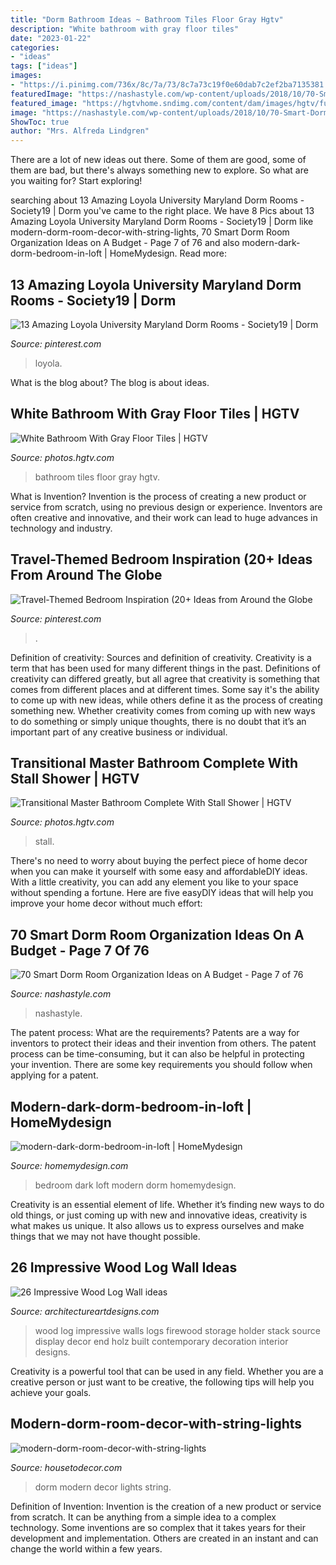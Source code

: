 ```yaml
---
title: "Dorm Bathroom Ideas ~ Bathroom Tiles Floor Gray Hgtv"
description: "White bathroom with gray floor tiles"
date: "2023-01-22"
categories:
- "ideas"
tags: ["ideas"]
images:
- "https://i.pinimg.com/736x/8c/7a/73/8c7a73c19f0e60dab7c2ef2ba7135381.jpg"
featuredImage: "https://nashastyle.com/wp-content/uploads/2018/10/70-Smart-Dorm-Room-Organization-Ideas-on-A-Budget-73.jpg"
featured_image: "https://hgtvhome.sndimg.com/content/dam/images/hgtv/fullset/2018/6/7/0/FOD18_Andrea-Mennes_Windsor-Place_14.jpg.rend.hgtvcom.616.924.suffix/1528395987038.jpeg"
image: "https://nashastyle.com/wp-content/uploads/2018/10/70-Smart-Dorm-Room-Organization-Ideas-on-A-Budget-73.jpg"
ShowToc: true
author: "Mrs. Alfreda Lindgren"
---
```



There are a lot of new ideas out there. Some of them are good, some of them are bad, but there's always something new to explore. So what are you waiting for? Start exploring!

	

		
searching about 13 Amazing Loyola University Maryland Dorm Rooms - Society19 | Dorm you've came to the right place. We have 8 Pics about 13 Amazing Loyola University Maryland Dorm Rooms - Society19 | Dorm like modern-dorm-room-decor-with-string-lights, 70 Smart Dorm Room Organization Ideas on A Budget - Page 7 of 76 and also modern-dark-dorm-bedroom-in-loft | HomeMydesign. Read more:
		
    
## 13 Amazing Loyola University Maryland Dorm Rooms - Society19 | Dorm

<img loading=lazy src="https://i.pinimg.com/736x/8c/7a/73/8c7a73c19f0e60dab7c2ef2ba7135381.jpg" onerror="this.onerror=null;this.src='https://tse4.mm.bing.net/th?id=OIP.b50Fj7FfTiL6SEVsnWbFAwHaE8&amp;pid=15.1';" alt="13 Amazing Loyola University Maryland Dorm Rooms - Society19 | Dorm">

_Source: pinterest.com_

>loyola. 

	

What is the blog about?
The blog is about ideas.

    
## White Bathroom With Gray Floor Tiles | HGTV

<img loading=lazy src="https://hgtvhome.sndimg.com/content/dam/images/hgtv/fullset/2018/6/7/0/FOD18_Andrea-Mennes_Windsor-Place_14.jpg.rend.hgtvcom.616.924.suffix/1528395987038.jpeg" onerror="this.onerror=null;this.src='https://tse3.mm.bing.net/th?id=OIP.drkJgX_zOYlAG-IqOe2cmgHaLH&amp;pid=15.1';" alt="White Bathroom With Gray Floor Tiles | HGTV">

_Source: photos.hgtv.com_

>bathroom tiles floor gray hgtv. 

	

What is Invention?
Invention is the process of creating a new product or service from scratch, using no previous design or experience. Inventors are often creative and innovative, and their work can lead to huge advances in technology and industry.

    
## Travel-Themed Bedroom Inspiration (20+ Ideas From Around The Globe

<img loading=lazy src="https://i.pinimg.com/736x/08/8f/23/088f231e17208e2694024d953d81ca51.jpg" onerror="this.onerror=null;this.src='https://tse4.mm.bing.net/th?id=OIP.Ob2uUdjeCfRRrsCPXYpjVgHaHZ&amp;pid=15.1';" alt="Travel-Themed Bedroom Inspiration (20+ Ideas from Around the Globe">

_Source: pinterest.com_

>. 

	

Definition of creativity: Sources and definition of creativity.
Creativity is a term that has been used for many different things in the past. Definitions of creativity can differed greatly, but all agree that creativity is something that comes from different places and at different times. Some say it's the ability to come up with new ideas, while others define it as the process of creating something new. Whether creativity comes from coming up with new ways to do something or simply unique thoughts, there is no doubt that it’s an important part of any creative business or individual.

    
## Transitional Master Bathroom Complete With Stall Shower | HGTV

<img loading=lazy src="https://hgtvhome.sndimg.com/content/dam/images/hgtv/fullset/2018/8/20/5/IO_Kirsten-Holmstedt_CT-Arcadia_28.jpg.rend.hgtvcom.616.924.suffix/1534774720308.jpeg" onerror="this.onerror=null;this.src='https://tse3.mm.bing.net/th?id=OIP.imzMIguNftrsQCZkK_G5rgHaLH&amp;pid=15.1';" alt="Transitional Master Bathroom Complete With Stall Shower | HGTV">

_Source: photos.hgtv.com_

>stall. 

	

There's no need to worry about buying the perfect piece of home decor when you can make it yourself with some easy and affordableDIY ideas. With a little creativity, you can add any element you like to your space without spending a fortune. Here are five easyDIY ideas that will help you improve your home decor without much effort: 

    
## 70 Smart Dorm Room Organization Ideas On A Budget - Page 7 Of 76

<img loading=lazy src="https://nashastyle.com/wp-content/uploads/2018/10/70-Smart-Dorm-Room-Organization-Ideas-on-A-Budget-73.jpg" onerror="this.onerror=null;this.src='https://tse1.mm.bing.net/th?id=OIP.f3HEbDLMSfE8mHQeBIkDOAHaJ2&amp;pid=15.1';" alt="70 Smart Dorm Room Organization Ideas on A Budget - Page 7 of 76">

_Source: nashastyle.com_

>nashastyle. 

	

The patent process: What are the requirements?
Patents are a way for inventors to protect their ideas and their invention from others. The patent process can be time-consuming, but it can also be helpful in protecting your invention. There are some key requirements you should follow when applying for a patent.

    
## Modern-dark-dorm-bedroom-in-loft | HomeMydesign

<img loading=lazy src="https://homemydesign.com/wp-content/uploads/2017/08/modern-dark-dorm-bedroom-in-loft.jpg" onerror="this.onerror=null;this.src='https://tse4.mm.bing.net/th?id=OIP.KG3d3mjZyk0kO6A-lVBWHgHaHa&amp;pid=15.1';" alt="modern-dark-dorm-bedroom-in-loft | HomeMydesign">

_Source: homemydesign.com_

>bedroom dark loft modern dorm homemydesign. 

	

Creativity is an essential element of life. Whether it’s finding new ways to do old things, or just coming up with new and innovative ideas, creativity is what makes us unique. It also allows us to express ourselves and make things that we may not have thought possible.

    
## 26 Impressive Wood Log Wall Ideas

<img loading=lazy src="http://www.architectureartdesigns.com/wp-content/uploads/2013/09/2413.jpg" onerror="this.onerror=null;this.src='https://tse4.mm.bing.net/th?id=OIP.D6ZWhDDsUy3kfHq_ekJARQHaLH&amp;pid=15.1';" alt="26 Impressive Wood Log Wall ideas">

_Source: architectureartdesigns.com_

>wood log impressive walls logs firewood storage holder stack source display decor end holz built contemporary decoration interior designs. 

	

Creativity is a powerful tool that can be used in any field. Whether you are a creative person or just want to be creative, the following tips will help you achieve your goals.

    
## Modern-dorm-room-decor-with-string-lights

<img loading=lazy src="https://housetodecor.com/wp-content/uploads/2019/09/modern-dorm-room-decor-with-string-lights.jpg" onerror="this.onerror=null;this.src='https://tse4.mm.bing.net/th?id=OIP.WtueCWIzeaOT4CxnGbgQVgHaKw&amp;pid=15.1';" alt="modern-dorm-room-decor-with-string-lights">

_Source: housetodecor.com_

>dorm modern decor lights string. 

	

Definition of Invention:
Invention is the creation of a new product or service from scratch. It can be anything from a simple idea to a complex technology. Some inventions are so complex that it takes years for their development and implementation. Others are created in an instant and can change the world within a few years.

